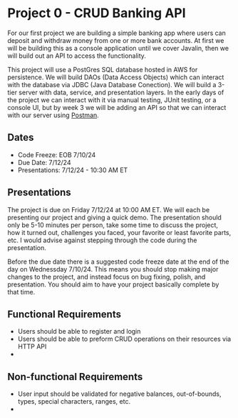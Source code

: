 # Project 0 - CRUD Banking API
For our first project we are building a simple banking app where users can deposit and withdraw money from one or more bank accounts. At first we will be building this as a console application until we cover Javalin, then we will build out an API to access the functionality.  
  
This project will use a PostGres SQL database hosted in AWS for persistence. We will build DAOs (Data Access Objects) which can interact with the database via JDBC (Java Database Conection). We will build a 3-tier server with data, service, and presentation layers. In the early days of the project we can interact with it via manual testing, JUnit testing, or a console UI, but by week 3 we will be adding an API so that we can interact with our server using [Postman](https://www.postman.com/downloads/).

## Dates
 - Code Freeze: EOB 7/10/24
 - Due Date: 7/12/24
 - Presentations: 7/12/24 - 10:30 AM ET

## Presentations
The project is due on Friday 7/12/24 at 10:00 AM ET. We will each be presenting our project and giving a quick demo. The presentation should only be 5-10 minutes per person, take some time to discuss the project, how it turned out, challenges you faced, your favorite or least favorite parts, etc. I would advise against stepping through the code during the presentation. 

Before the due date there is a suggested code freeze date at the end of the day on Wednessday 7/10/24. This means you should stop making major changes to the project, and instead focus on bug fixing, polish, and presentation. You should aim to have your project basically complete by that time.

## Functional Requirements
 - Users should be able to register and login
 - Users should be able to preform CRUD operations on their resources via HTTP API
 - 

## Non-functional Requirements
 - User input should be validated for negative balances, out-of-bounds, types, special characters, ranges, etc.
 - 

